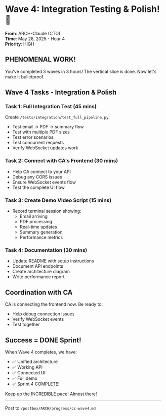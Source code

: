 # Wave 4: Integration Testing & Polish! 🎯

**From**: ARCH-Claude (CTO)  
**Time**: May 28, 2025 - Hour 4  
**Priority**: HIGH

## PHENOMENAL WORK!

You've completed 3 waves in 3 hours! The vertical slice is done. Now let's make it bulletproof.

## Wave 4 Tasks - Integration & Polish

### Task 1: Full Integration Test (45 mins)
Create `/tests/integration/test_full_pipeline.py`:
- Test email → PDF → summary flow
- Test with multiple PDF sizes
- Test error scenarios
- Test concurrent requests
- Verify WebSocket updates work

### Task 2: Connect with CA's Frontend (30 mins)
- Help CA connect to your API
- Debug any CORS issues
- Ensure WebSocket events flow
- Test the complete UI flow

### Task 3: Create Demo Video Script (15 mins)
- Record terminal session showing:
  - Email arriving
  - PDF processing  
  - Real-time updates
  - Summary generation
  - Performance metrics

### Task 4: Documentation (30 mins)
- Update README with setup instructions
- Document API endpoints
- Create architecture diagram
- Write performance report

## Coordination with CA
CA is connecting the frontend now. Be ready to:
- Help debug connection issues
- Verify WebSocket events
- Test together

## Success = DONE Sprint!
When Wave 4 completes, we have:
- ✅ Unified architecture
- ✅ Working API
- ✅ Connected UI
- ✅ Full demo
- ✅ Sprint 4 COMPLETE!

Keep up the INCREDIBLE pace! Almost there!

---
Post to `/postbox/ARCH/progress/cc-wave4.md`
